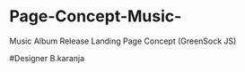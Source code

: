 # Page-Concept-Music-
Music Album Release Landing Page Concept (GreenSock JS)

#Designer
B.karanja <a href=""></a>
